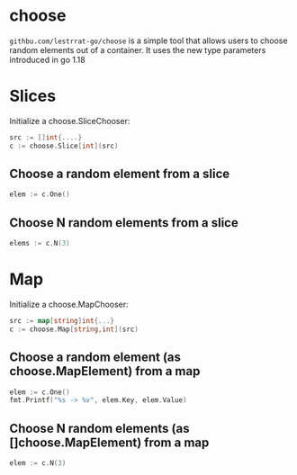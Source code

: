# choose 

`githbu.com/lestrrat-go/choose` is a simple tool that allows users to choose random
elements out of a container. It uses the new type parameters introduced in go 1.18

# Slices

Initialize a choose.SliceChooser:

```go
src := []int{....}
c := choose.Slice[int](src)
```

## Choose a random element from a slice

```go
elem := c.One()
```

## Choose N random elements from a slice

```go
elems := c.N(3)
```

# Map

Initialize a choose.MapChooser:

```go
src := map[string]int{...}
c := choose.Map[string,int](src)
```

## Choose a random element (as choose.MapElement) from a map

```go
elem := c.One()
fmt.Printf("%s -> %v", elem.Key, elem.Value)
```

## Choose N random elements (as []choose.MapElement) from a map

```go
elem := c.N(3)
```

